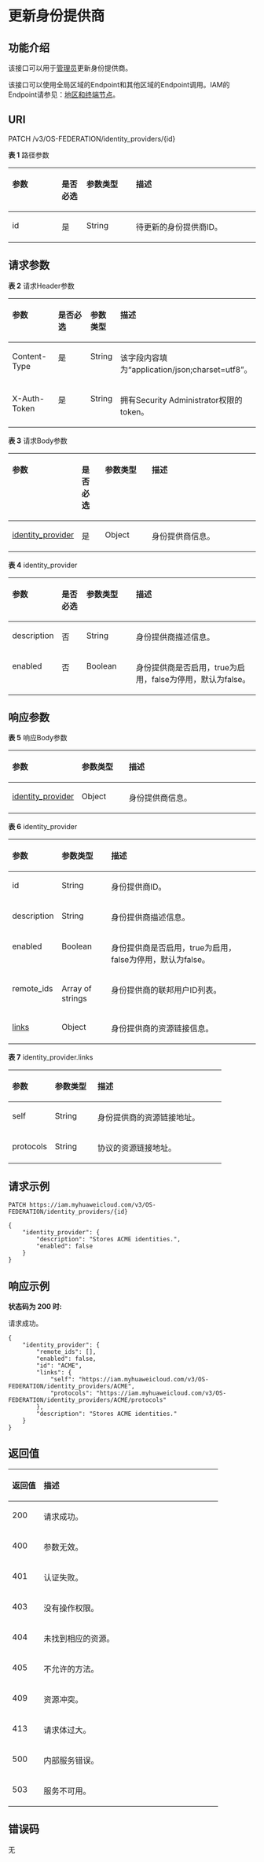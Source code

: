 # 更新身份提供商<a name="iam_13_0205"></a>

## 功能介绍<a name="zh-cn_topic_0224276697_section1084513466455"></a>

该接口可以用于[管理员](https://support.huaweicloud.com/usermanual-iam/iam_01_0001.html)更新身份提供商。

该接口可以使用全局区域的Endpoint和其他区域的Endpoint调用。IAM的Endpoint请参见：[地区和终端节点](https://developer.huaweicloud.com/endpoint?IAM)。

## URI<a name="zh-cn_topic_0224276697_section138467463456"></a>

PATCH /v3/OS-FEDERATION/identity\_providers/\{id\}

**表 1**  路径参数

<a name="zh-cn_topic_0224276697_table18847144619453"></a>
<table><thead align="left"><tr id="zh-cn_topic_0224276697_row19846104610456"><th class="cellrowborder" valign="top" width="20%" id="mcps1.2.5.1.1"><p id="zh-cn_topic_0224276697_p784794654520"><a name="zh-cn_topic_0224276697_p784794654520"></a><a name="zh-cn_topic_0224276697_p784794654520"></a>参数</p>
</th>
<th class="cellrowborder" valign="top" width="10%" id="mcps1.2.5.1.2"><p id="zh-cn_topic_0224276697_p108488463455"><a name="zh-cn_topic_0224276697_p108488463455"></a><a name="zh-cn_topic_0224276697_p108488463455"></a>是否必选</p>
</th>
<th class="cellrowborder" valign="top" width="20%" id="mcps1.2.5.1.3"><p id="zh-cn_topic_0224276697_p10848446164513"><a name="zh-cn_topic_0224276697_p10848446164513"></a><a name="zh-cn_topic_0224276697_p10848446164513"></a>参数类型</p>
</th>
<th class="cellrowborder" valign="top" width="50%" id="mcps1.2.5.1.4"><p id="zh-cn_topic_0224276697_p78481946144510"><a name="zh-cn_topic_0224276697_p78481946144510"></a><a name="zh-cn_topic_0224276697_p78481946144510"></a>描述</p>
</th>
</tr>
</thead>
<tbody><tr id="zh-cn_topic_0224276697_row18846546124515"><td class="cellrowborder" valign="top" width="20%" headers="mcps1.2.5.1.1 "><p id="zh-cn_topic_0224276697_p1784964613454"><a name="zh-cn_topic_0224276697_p1784964613454"></a><a name="zh-cn_topic_0224276697_p1784964613454"></a>id</p>
</td>
<td class="cellrowborder" valign="top" width="10%" headers="mcps1.2.5.1.2 "><p id="zh-cn_topic_0224276697_p198492463457"><a name="zh-cn_topic_0224276697_p198492463457"></a><a name="zh-cn_topic_0224276697_p198492463457"></a>是</p>
</td>
<td class="cellrowborder" valign="top" width="20%" headers="mcps1.2.5.1.3 "><p id="zh-cn_topic_0224276697_p6849164664511"><a name="zh-cn_topic_0224276697_p6849164664511"></a><a name="zh-cn_topic_0224276697_p6849164664511"></a>String</p>
</td>
<td class="cellrowborder" valign="top" width="50%" headers="mcps1.2.5.1.4 "><p id="zh-cn_topic_0224276697_p13849174664518"><a name="zh-cn_topic_0224276697_p13849174664518"></a><a name="zh-cn_topic_0224276697_p13849174664518"></a>待更新的身份提供商ID。</p>
</td>
</tr>
</tbody>
</table>

## 请求参数<a name="zh-cn_topic_0224276697_section16849134612458"></a>

**表 2**  请求Header参数

<a name="zh-cn_topic_0224276697_HeaderParameter"></a>
<table><thead align="left"><tr id="zh-cn_topic_0224276697_row985015468455"><th class="cellrowborder" valign="top" width="20%" id="mcps1.2.5.1.1"><p id="zh-cn_topic_0224276697_p485115464454"><a name="zh-cn_topic_0224276697_p485115464454"></a><a name="zh-cn_topic_0224276697_p485115464454"></a>参数</p>
</th>
<th class="cellrowborder" valign="top" width="20%" id="mcps1.2.5.1.2"><p id="zh-cn_topic_0224276697_p108511746114510"><a name="zh-cn_topic_0224276697_p108511746114510"></a><a name="zh-cn_topic_0224276697_p108511746114510"></a>是否必选</p>
</th>
<th class="cellrowborder" valign="top" width="10%" id="mcps1.2.5.1.3"><p id="zh-cn_topic_0224276697_p1185134620451"><a name="zh-cn_topic_0224276697_p1185134620451"></a><a name="zh-cn_topic_0224276697_p1185134620451"></a>参数类型</p>
</th>
<th class="cellrowborder" valign="top" width="50%" id="mcps1.2.5.1.4"><p id="zh-cn_topic_0224276697_p1485216466459"><a name="zh-cn_topic_0224276697_p1485216466459"></a><a name="zh-cn_topic_0224276697_p1485216466459"></a>描述</p>
</th>
</tr>
</thead>
<tbody><tr id="zh-cn_topic_0224276697_row4850174654511"><td class="cellrowborder" valign="top" width="20%" headers="mcps1.2.5.1.1 "><p id="zh-cn_topic_0224276697_p178521646174510"><a name="zh-cn_topic_0224276697_p178521646174510"></a><a name="zh-cn_topic_0224276697_p178521646174510"></a>Content-Type</p>
</td>
<td class="cellrowborder" valign="top" width="20%" headers="mcps1.2.5.1.2 "><p id="zh-cn_topic_0224276697_p128531246134517"><a name="zh-cn_topic_0224276697_p128531246134517"></a><a name="zh-cn_topic_0224276697_p128531246134517"></a>是</p>
</td>
<td class="cellrowborder" valign="top" width="10%" headers="mcps1.2.5.1.3 "><p id="zh-cn_topic_0224276697_p15853946134517"><a name="zh-cn_topic_0224276697_p15853946134517"></a><a name="zh-cn_topic_0224276697_p15853946134517"></a>String</p>
</td>
<td class="cellrowborder" valign="top" width="50%" headers="mcps1.2.5.1.4 "><p id="zh-cn_topic_0224276697_p19853134619454"><a name="zh-cn_topic_0224276697_p19853134619454"></a><a name="zh-cn_topic_0224276697_p19853134619454"></a>该字段内容填为“application/json;charset=utf8”。</p>
</td>
</tr>
<tr id="zh-cn_topic_0224276697_row985017462452"><td class="cellrowborder" valign="top" width="20%" headers="mcps1.2.5.1.1 "><p id="zh-cn_topic_0224276697_p1854194664517"><a name="zh-cn_topic_0224276697_p1854194664517"></a><a name="zh-cn_topic_0224276697_p1854194664517"></a>X-Auth-Token</p>
</td>
<td class="cellrowborder" valign="top" width="20%" headers="mcps1.2.5.1.2 "><p id="zh-cn_topic_0224276697_p9854346164510"><a name="zh-cn_topic_0224276697_p9854346164510"></a><a name="zh-cn_topic_0224276697_p9854346164510"></a>是</p>
</td>
<td class="cellrowborder" valign="top" width="10%" headers="mcps1.2.5.1.3 "><p id="zh-cn_topic_0224276697_p085564694515"><a name="zh-cn_topic_0224276697_p085564694515"></a><a name="zh-cn_topic_0224276697_p085564694515"></a>String</p>
</td>
<td class="cellrowborder" valign="top" width="50%" headers="mcps1.2.5.1.4 "><p id="zh-cn_topic_0224276697_p18855124634516"><a name="zh-cn_topic_0224276697_p18855124634516"></a><a name="zh-cn_topic_0224276697_p18855124634516"></a>拥有Security Administrator权限的token。</p>
</td>
</tr>
</tbody>
</table>

**表 3**  请求Body参数

<a name="zh-cn_topic_0224276697_requestParameter"></a>
<table><thead align="left"><tr id="zh-cn_topic_0224276697_row10743114604511"><th class="cellrowborder" valign="top" width="20%" id="mcps1.2.5.1.1"><p id="zh-cn_topic_0224276697_p374464684514"><a name="zh-cn_topic_0224276697_p374464684514"></a><a name="zh-cn_topic_0224276697_p374464684514"></a>参数</p>
</th>
<th class="cellrowborder" valign="top" width="10%" id="mcps1.2.5.1.2"><p id="zh-cn_topic_0224276697_p774474616453"><a name="zh-cn_topic_0224276697_p774474616453"></a><a name="zh-cn_topic_0224276697_p774474616453"></a>是否必选</p>
</th>
<th class="cellrowborder" valign="top" width="20%" id="mcps1.2.5.1.3"><p id="zh-cn_topic_0224276697_p187451546114515"><a name="zh-cn_topic_0224276697_p187451546114515"></a><a name="zh-cn_topic_0224276697_p187451546114515"></a>参数类型</p>
</th>
<th class="cellrowborder" valign="top" width="50%" id="mcps1.2.5.1.4"><p id="zh-cn_topic_0224276697_p137451646114510"><a name="zh-cn_topic_0224276697_p137451646114510"></a><a name="zh-cn_topic_0224276697_p137451646114510"></a>描述</p>
</th>
</tr>
</thead>
<tbody><tr id="zh-cn_topic_0224276697_row1574314644510"><td class="cellrowborder" valign="top" width="20%" headers="mcps1.2.5.1.1 "><p id="zh-cn_topic_0224276697_p11745446104512"><a name="zh-cn_topic_0224276697_p11745446104512"></a><a name="zh-cn_topic_0224276697_p11745446104512"></a><a href="#zh-cn_topic_0224276697_request_Rq1323Identityprovider">identity_provider</a></p>
</td>
<td class="cellrowborder" valign="top" width="10%" headers="mcps1.2.5.1.2 "><p id="zh-cn_topic_0224276697_p674544664512"><a name="zh-cn_topic_0224276697_p674544664512"></a><a name="zh-cn_topic_0224276697_p674544664512"></a>是</p>
</td>
<td class="cellrowborder" valign="top" width="20%" headers="mcps1.2.5.1.3 "><p id="zh-cn_topic_0224276697_p12746446104520"><a name="zh-cn_topic_0224276697_p12746446104520"></a><a name="zh-cn_topic_0224276697_p12746446104520"></a>Object</p>
</td>
<td class="cellrowborder" valign="top" width="50%" headers="mcps1.2.5.1.4 "><p id="zh-cn_topic_0224276697_p574624624518"><a name="zh-cn_topic_0224276697_p574624624518"></a><a name="zh-cn_topic_0224276697_p574624624518"></a>身份提供商信息。</p>
</td>
</tr>
</tbody>
</table>

**表 4**  identity\_provider

<a name="zh-cn_topic_0224276697_request_Rq1323Identityprovider"></a>
<table><thead align="left"><tr id="zh-cn_topic_0224276697_row374634616456"><th class="cellrowborder" valign="top" width="20%" id="mcps1.2.5.1.1"><p id="zh-cn_topic_0224276697_p1174784613456"><a name="zh-cn_topic_0224276697_p1174784613456"></a><a name="zh-cn_topic_0224276697_p1174784613456"></a>参数</p>
</th>
<th class="cellrowborder" valign="top" width="10%" id="mcps1.2.5.1.2"><p id="zh-cn_topic_0224276697_p77471246174512"><a name="zh-cn_topic_0224276697_p77471246174512"></a><a name="zh-cn_topic_0224276697_p77471246174512"></a>是否必选</p>
</th>
<th class="cellrowborder" valign="top" width="20%" id="mcps1.2.5.1.3"><p id="zh-cn_topic_0224276697_p574844614512"><a name="zh-cn_topic_0224276697_p574844614512"></a><a name="zh-cn_topic_0224276697_p574844614512"></a>参数类型</p>
</th>
<th class="cellrowborder" valign="top" width="50%" id="mcps1.2.5.1.4"><p id="zh-cn_topic_0224276697_p8748246154514"><a name="zh-cn_topic_0224276697_p8748246154514"></a><a name="zh-cn_topic_0224276697_p8748246154514"></a>描述</p>
</th>
</tr>
</thead>
<tbody><tr id="zh-cn_topic_0224276697_row9746164634511"><td class="cellrowborder" valign="top" width="20%" headers="mcps1.2.5.1.1 "><p id="zh-cn_topic_0224276697_p3748046144511"><a name="zh-cn_topic_0224276697_p3748046144511"></a><a name="zh-cn_topic_0224276697_p3748046144511"></a>description</p>
</td>
<td class="cellrowborder" valign="top" width="10%" headers="mcps1.2.5.1.2 "><p id="zh-cn_topic_0224276697_p14748184604515"><a name="zh-cn_topic_0224276697_p14748184604515"></a><a name="zh-cn_topic_0224276697_p14748184604515"></a>否</p>
</td>
<td class="cellrowborder" valign="top" width="20%" headers="mcps1.2.5.1.3 "><p id="zh-cn_topic_0224276697_p19748746154518"><a name="zh-cn_topic_0224276697_p19748746154518"></a><a name="zh-cn_topic_0224276697_p19748746154518"></a>String</p>
</td>
<td class="cellrowborder" valign="top" width="50%" headers="mcps1.2.5.1.4 "><p id="zh-cn_topic_0224276697_p18749154634516"><a name="zh-cn_topic_0224276697_p18749154634516"></a><a name="zh-cn_topic_0224276697_p18749154634516"></a>身份提供商描述信息。</p>
</td>
</tr>
<tr id="zh-cn_topic_0224276697_row207466467457"><td class="cellrowborder" valign="top" width="20%" headers="mcps1.2.5.1.1 "><p id="zh-cn_topic_0224276697_p8749746174515"><a name="zh-cn_topic_0224276697_p8749746174515"></a><a name="zh-cn_topic_0224276697_p8749746174515"></a>enabled</p>
</td>
<td class="cellrowborder" valign="top" width="10%" headers="mcps1.2.5.1.2 "><p id="zh-cn_topic_0224276697_p274964664517"><a name="zh-cn_topic_0224276697_p274964664517"></a><a name="zh-cn_topic_0224276697_p274964664517"></a>否</p>
</td>
<td class="cellrowborder" valign="top" width="20%" headers="mcps1.2.5.1.3 "><p id="zh-cn_topic_0224276697_p274910466450"><a name="zh-cn_topic_0224276697_p274910466450"></a><a name="zh-cn_topic_0224276697_p274910466450"></a>Boolean</p>
</td>
<td class="cellrowborder" valign="top" width="50%" headers="mcps1.2.5.1.4 "><p id="zh-cn_topic_0224276697_p275024616452"><a name="zh-cn_topic_0224276697_p275024616452"></a><a name="zh-cn_topic_0224276697_p275024616452"></a>身份提供商是否启用，true为启用，false为停用，默认为false。</p>
</td>
</tr>
</tbody>
</table>

## 响应参数<a name="zh-cn_topic_0224276697_section1386224634519"></a>

**表 5**  响应Body参数

<a name="zh-cn_topic_0224276697_responseParameter"></a>
<table><thead align="left"><tr id="zh-cn_topic_0224276697_row1854754624512"><th class="cellrowborder" valign="top" width="20%" id="mcps1.2.4.1.1"><p id="zh-cn_topic_0224276697_p1854820469451"><a name="zh-cn_topic_0224276697_p1854820469451"></a><a name="zh-cn_topic_0224276697_p1854820469451"></a>参数</p>
</th>
<th class="cellrowborder" valign="top" width="20%" id="mcps1.2.4.1.2"><p id="zh-cn_topic_0224276697_p1554814462455"><a name="zh-cn_topic_0224276697_p1554814462455"></a><a name="zh-cn_topic_0224276697_p1554814462455"></a>参数类型</p>
</th>
<th class="cellrowborder" valign="top" width="60%" id="mcps1.2.4.1.3"><p id="zh-cn_topic_0224276697_p954824654513"><a name="zh-cn_topic_0224276697_p954824654513"></a><a name="zh-cn_topic_0224276697_p954824654513"></a>描述</p>
</th>
</tr>
</thead>
<tbody><tr id="zh-cn_topic_0224276697_row5547446204513"><td class="cellrowborder" valign="top" width="20%" headers="mcps1.2.4.1.1 "><p id="zh-cn_topic_0224276697_p195497463454"><a name="zh-cn_topic_0224276697_p195497463454"></a><a name="zh-cn_topic_0224276697_p195497463454"></a><a href="#zh-cn_topic_0224276697_response_Rs1321IdentityprovidersArritem">identity_provider</a></p>
</td>
<td class="cellrowborder" valign="top" width="20%" headers="mcps1.2.4.1.2 "><p id="zh-cn_topic_0224276697_p17549546124519"><a name="zh-cn_topic_0224276697_p17549546124519"></a><a name="zh-cn_topic_0224276697_p17549546124519"></a>Object</p>
</td>
<td class="cellrowborder" valign="top" width="60%" headers="mcps1.2.4.1.3 "><p id="zh-cn_topic_0224276697_p165491446134519"><a name="zh-cn_topic_0224276697_p165491446134519"></a><a name="zh-cn_topic_0224276697_p165491446134519"></a>身份提供商信息。</p>
</td>
</tr>
</tbody>
</table>

**表 6**  identity\_provider

<a name="zh-cn_topic_0224276697_response_Rs1321IdentityprovidersArritem"></a>
<table><thead align="left"><tr id="zh-cn_topic_0224276697_row13551194674518"><th class="cellrowborder" valign="top" width="20%" id="mcps1.2.4.1.1"><p id="zh-cn_topic_0224276697_p1855212466451"><a name="zh-cn_topic_0224276697_p1855212466451"></a><a name="zh-cn_topic_0224276697_p1855212466451"></a>参数</p>
</th>
<th class="cellrowborder" valign="top" width="20%" id="mcps1.2.4.1.2"><p id="zh-cn_topic_0224276697_p1855317461453"><a name="zh-cn_topic_0224276697_p1855317461453"></a><a name="zh-cn_topic_0224276697_p1855317461453"></a>参数类型</p>
</th>
<th class="cellrowborder" valign="top" width="60%" id="mcps1.2.4.1.3"><p id="zh-cn_topic_0224276697_p18554144624513"><a name="zh-cn_topic_0224276697_p18554144624513"></a><a name="zh-cn_topic_0224276697_p18554144624513"></a>描述</p>
</th>
</tr>
</thead>
<tbody><tr id="zh-cn_topic_0224276697_row1055113468457"><td class="cellrowborder" valign="top" width="20%" headers="mcps1.2.4.1.1 "><p id="zh-cn_topic_0224276697_p14555154615457"><a name="zh-cn_topic_0224276697_p14555154615457"></a><a name="zh-cn_topic_0224276697_p14555154615457"></a>id</p>
</td>
<td class="cellrowborder" valign="top" width="20%" headers="mcps1.2.4.1.2 "><p id="zh-cn_topic_0224276697_p1255614612459"><a name="zh-cn_topic_0224276697_p1255614612459"></a><a name="zh-cn_topic_0224276697_p1255614612459"></a>String</p>
</td>
<td class="cellrowborder" valign="top" width="60%" headers="mcps1.2.4.1.3 "><p id="zh-cn_topic_0224276697_p15561146154517"><a name="zh-cn_topic_0224276697_p15561146154517"></a><a name="zh-cn_topic_0224276697_p15561146154517"></a>身份提供商ID。</p>
</td>
</tr>
<tr id="zh-cn_topic_0224276697_row1055184616451"><td class="cellrowborder" valign="top" width="20%" headers="mcps1.2.4.1.1 "><p id="zh-cn_topic_0224276697_p15571146124512"><a name="zh-cn_topic_0224276697_p15571146124512"></a><a name="zh-cn_topic_0224276697_p15571146124512"></a>description</p>
</td>
<td class="cellrowborder" valign="top" width="20%" headers="mcps1.2.4.1.2 "><p id="zh-cn_topic_0224276697_p1955824674513"><a name="zh-cn_topic_0224276697_p1955824674513"></a><a name="zh-cn_topic_0224276697_p1955824674513"></a>String</p>
</td>
<td class="cellrowborder" valign="top" width="60%" headers="mcps1.2.4.1.3 "><p id="zh-cn_topic_0224276697_p255964634520"><a name="zh-cn_topic_0224276697_p255964634520"></a><a name="zh-cn_topic_0224276697_p255964634520"></a>身份提供商描述信息。</p>
</td>
</tr>
<tr id="zh-cn_topic_0224276697_row14551146154520"><td class="cellrowborder" valign="top" width="20%" headers="mcps1.2.4.1.1 "><p id="zh-cn_topic_0224276697_p15605462453"><a name="zh-cn_topic_0224276697_p15605462453"></a><a name="zh-cn_topic_0224276697_p15605462453"></a>enabled</p>
</td>
<td class="cellrowborder" valign="top" width="20%" headers="mcps1.2.4.1.2 "><p id="zh-cn_topic_0224276697_p10560184684510"><a name="zh-cn_topic_0224276697_p10560184684510"></a><a name="zh-cn_topic_0224276697_p10560184684510"></a>Boolean</p>
</td>
<td class="cellrowborder" valign="top" width="60%" headers="mcps1.2.4.1.3 "><p id="zh-cn_topic_0224276697_p12560124654514"><a name="zh-cn_topic_0224276697_p12560124654514"></a><a name="zh-cn_topic_0224276697_p12560124654514"></a>身份提供商是否启用，true为启用，false为停用，默认为false。</p>
</td>
</tr>
<tr id="zh-cn_topic_0224276697_row6551946124516"><td class="cellrowborder" valign="top" width="20%" headers="mcps1.2.4.1.1 "><p id="zh-cn_topic_0224276697_p19560846104514"><a name="zh-cn_topic_0224276697_p19560846104514"></a><a name="zh-cn_topic_0224276697_p19560846104514"></a>remote_ids</p>
</td>
<td class="cellrowborder" valign="top" width="20%" headers="mcps1.2.4.1.2 "><p id="zh-cn_topic_0224276697_p185600467455"><a name="zh-cn_topic_0224276697_p185600467455"></a><a name="zh-cn_topic_0224276697_p185600467455"></a>Array of strings</p>
</td>
<td class="cellrowborder" valign="top" width="60%" headers="mcps1.2.4.1.3 "><p id="zh-cn_topic_0224276697_p75611346164519"><a name="zh-cn_topic_0224276697_p75611346164519"></a><a name="zh-cn_topic_0224276697_p75611346164519"></a>身份提供商的联邦用户ID列表。</p>
</td>
</tr>
<tr id="zh-cn_topic_0224276697_row19551446114516"><td class="cellrowborder" valign="top" width="20%" headers="mcps1.2.4.1.1 "><p id="zh-cn_topic_0224276697_p1256194664518"><a name="zh-cn_topic_0224276697_p1256194664518"></a><a name="zh-cn_topic_0224276697_p1256194664518"></a><a href="#zh-cn_topic_0224276697_response_Rs1321IdentityprovidersArritemLinks">links</a></p>
</td>
<td class="cellrowborder" valign="top" width="20%" headers="mcps1.2.4.1.2 "><p id="zh-cn_topic_0224276697_p115611146134515"><a name="zh-cn_topic_0224276697_p115611146134515"></a><a name="zh-cn_topic_0224276697_p115611146134515"></a>Object</p>
</td>
<td class="cellrowborder" valign="top" width="60%" headers="mcps1.2.4.1.3 "><p id="zh-cn_topic_0224276697_p1856194616459"><a name="zh-cn_topic_0224276697_p1856194616459"></a><a name="zh-cn_topic_0224276697_p1856194616459"></a>身份提供商的资源链接信息。</p>
</td>
</tr>
</tbody>
</table>

**表 7**  identity\_provider.links

<a name="zh-cn_topic_0224276697_response_Rs1321IdentityprovidersArritemLinks"></a>
<table><thead align="left"><tr id="zh-cn_topic_0224276697_row056210464456"><th class="cellrowborder" valign="top" width="20%" id="mcps1.2.4.1.1"><p id="zh-cn_topic_0224276697_p1356213463458"><a name="zh-cn_topic_0224276697_p1356213463458"></a><a name="zh-cn_topic_0224276697_p1356213463458"></a>参数</p>
</th>
<th class="cellrowborder" valign="top" width="20%" id="mcps1.2.4.1.2"><p id="zh-cn_topic_0224276697_p656384684515"><a name="zh-cn_topic_0224276697_p656384684515"></a><a name="zh-cn_topic_0224276697_p656384684515"></a>参数类型</p>
</th>
<th class="cellrowborder" valign="top" width="60%" id="mcps1.2.4.1.3"><p id="zh-cn_topic_0224276697_p25631746194516"><a name="zh-cn_topic_0224276697_p25631746194516"></a><a name="zh-cn_topic_0224276697_p25631746194516"></a>描述</p>
</th>
</tr>
</thead>
<tbody><tr id="zh-cn_topic_0224276697_row0562646184512"><td class="cellrowborder" valign="top" width="20%" headers="mcps1.2.4.1.1 "><p id="zh-cn_topic_0224276697_p1956334615457"><a name="zh-cn_topic_0224276697_p1956334615457"></a><a name="zh-cn_topic_0224276697_p1956334615457"></a>self</p>
</td>
<td class="cellrowborder" valign="top" width="20%" headers="mcps1.2.4.1.2 "><p id="zh-cn_topic_0224276697_p115641546144515"><a name="zh-cn_topic_0224276697_p115641546144515"></a><a name="zh-cn_topic_0224276697_p115641546144515"></a>String</p>
</td>
<td class="cellrowborder" valign="top" width="60%" headers="mcps1.2.4.1.3 "><p id="zh-cn_topic_0224276697_p1156464634517"><a name="zh-cn_topic_0224276697_p1156464634517"></a><a name="zh-cn_topic_0224276697_p1156464634517"></a>身份提供商的资源链接地址。</p>
</td>
</tr>
<tr id="zh-cn_topic_0224276697_row2562204654510"><td class="cellrowborder" valign="top" width="20%" headers="mcps1.2.4.1.1 "><p id="zh-cn_topic_0224276697_p135640468454"><a name="zh-cn_topic_0224276697_p135640468454"></a><a name="zh-cn_topic_0224276697_p135640468454"></a>protocols</p>
</td>
<td class="cellrowborder" valign="top" width="20%" headers="mcps1.2.4.1.2 "><p id="zh-cn_topic_0224276697_p85647469450"><a name="zh-cn_topic_0224276697_p85647469450"></a><a name="zh-cn_topic_0224276697_p85647469450"></a>String</p>
</td>
<td class="cellrowborder" valign="top" width="60%" headers="mcps1.2.4.1.3 "><p id="zh-cn_topic_0224276697_p195641946184510"><a name="zh-cn_topic_0224276697_p195641946184510"></a><a name="zh-cn_topic_0224276697_p195641946184510"></a>协议的资源链接地址。</p>
</td>
</tr>
</tbody>
</table>

## 请求示例<a name="zh-cn_topic_0224276697_section1387320462457"></a>

```
PATCH https://iam.myhuaweicloud.com/v3/OS-FEDERATION/identity_providers/{id}
```

```
{
    "identity_provider": {
        "description": "Stores ACME identities.",
        "enabled": false
    }
}
```

## 响应示例<a name="zh-cn_topic_0224276697_section187474610456"></a>

**状态码为 200 时:**

请求成功。

```
{
    "identity_provider": {
        "remote_ids": [],
        "enabled": false,
        "id": "ACME",
        "links": {
            "self": "https://iam.myhuaweicloud.com/v3/OS-FEDERATION/identity_providers/ACME",
            "protocols": "https://iam.myhuaweicloud.com/v3/OS-FEDERATION/identity_providers/ACME/protocols"
        },
        "description": "Stores ACME identities."
    }
}
```

## 返回值<a name="zh-cn_topic_0224276697_section1087613463454"></a>

<a name="zh-cn_topic_0224276697_table4313"></a>
<table><thead align="left"><tr id="zh-cn_topic_0224276697_row887754610451"><th class="cellrowborder" valign="top" width="15%" id="mcps1.1.3.1.1"><p id="zh-cn_topic_0224276697_p1687915469454"><a name="zh-cn_topic_0224276697_p1687915469454"></a><a name="zh-cn_topic_0224276697_p1687915469454"></a>返回值</p>
</th>
<th class="cellrowborder" valign="top" width="85%" id="mcps1.1.3.1.2"><p id="zh-cn_topic_0224276697_p187911463455"><a name="zh-cn_topic_0224276697_p187911463455"></a><a name="zh-cn_topic_0224276697_p187911463455"></a>描述</p>
</th>
</tr>
</thead>
<tbody><tr id="zh-cn_topic_0224276697_row5877154616452"><td class="cellrowborder" valign="top" width="15%" headers="mcps1.1.3.1.1 "><p id="zh-cn_topic_0224276697_p18879114613450"><a name="zh-cn_topic_0224276697_p18879114613450"></a><a name="zh-cn_topic_0224276697_p18879114613450"></a>200</p>
</td>
<td class="cellrowborder" valign="top" width="85%" headers="mcps1.1.3.1.2 "><p id="zh-cn_topic_0224276697_p17879194614453"><a name="zh-cn_topic_0224276697_p17879194614453"></a><a name="zh-cn_topic_0224276697_p17879194614453"></a>请求成功。</p>
</td>
</tr>
<tr id="zh-cn_topic_0224276697_row38771546204519"><td class="cellrowborder" valign="top" width="15%" headers="mcps1.1.3.1.1 "><p id="zh-cn_topic_0224276697_p1387964615454"><a name="zh-cn_topic_0224276697_p1387964615454"></a><a name="zh-cn_topic_0224276697_p1387964615454"></a>400</p>
</td>
<td class="cellrowborder" valign="top" width="85%" headers="mcps1.1.3.1.2 "><p id="zh-cn_topic_0224276697_p5880346144514"><a name="zh-cn_topic_0224276697_p5880346144514"></a><a name="zh-cn_topic_0224276697_p5880346144514"></a>参数无效。</p>
</td>
</tr>
<tr id="zh-cn_topic_0224276697_row987719468457"><td class="cellrowborder" valign="top" width="15%" headers="mcps1.1.3.1.1 "><p id="zh-cn_topic_0224276697_p788024644512"><a name="zh-cn_topic_0224276697_p788024644512"></a><a name="zh-cn_topic_0224276697_p788024644512"></a>401</p>
</td>
<td class="cellrowborder" valign="top" width="85%" headers="mcps1.1.3.1.2 "><p id="zh-cn_topic_0224276697_p1088012467450"><a name="zh-cn_topic_0224276697_p1088012467450"></a><a name="zh-cn_topic_0224276697_p1088012467450"></a>认证失败。</p>
</td>
</tr>
<tr id="zh-cn_topic_0224276697_row3877124614513"><td class="cellrowborder" valign="top" width="15%" headers="mcps1.1.3.1.1 "><p id="zh-cn_topic_0224276697_p38803464450"><a name="zh-cn_topic_0224276697_p38803464450"></a><a name="zh-cn_topic_0224276697_p38803464450"></a>403</p>
</td>
<td class="cellrowborder" valign="top" width="85%" headers="mcps1.1.3.1.2 "><p id="zh-cn_topic_0224276697_p0880104610451"><a name="zh-cn_topic_0224276697_p0880104610451"></a><a name="zh-cn_topic_0224276697_p0880104610451"></a>没有操作权限。</p>
</td>
</tr>
<tr id="zh-cn_topic_0224276697_row88774468452"><td class="cellrowborder" valign="top" width="15%" headers="mcps1.1.3.1.1 "><p id="zh-cn_topic_0224276697_p1188124614454"><a name="zh-cn_topic_0224276697_p1188124614454"></a><a name="zh-cn_topic_0224276697_p1188124614454"></a>404</p>
</td>
<td class="cellrowborder" valign="top" width="85%" headers="mcps1.1.3.1.2 "><p id="zh-cn_topic_0224276697_p2088113466456"><a name="zh-cn_topic_0224276697_p2088113466456"></a><a name="zh-cn_topic_0224276697_p2088113466456"></a>未找到相应的资源。</p>
</td>
</tr>
<tr id="zh-cn_topic_0224276697_row1877846184511"><td class="cellrowborder" valign="top" width="15%" headers="mcps1.1.3.1.1 "><p id="zh-cn_topic_0224276697_p17881204613452"><a name="zh-cn_topic_0224276697_p17881204613452"></a><a name="zh-cn_topic_0224276697_p17881204613452"></a>405</p>
</td>
<td class="cellrowborder" valign="top" width="85%" headers="mcps1.1.3.1.2 "><p id="zh-cn_topic_0224276697_p188813463456"><a name="zh-cn_topic_0224276697_p188813463456"></a><a name="zh-cn_topic_0224276697_p188813463456"></a>不允许的方法。</p>
</td>
</tr>
<tr id="zh-cn_topic_0224276697_row15877164654513"><td class="cellrowborder" valign="top" width="15%" headers="mcps1.1.3.1.1 "><p id="zh-cn_topic_0224276697_p108827462454"><a name="zh-cn_topic_0224276697_p108827462454"></a><a name="zh-cn_topic_0224276697_p108827462454"></a>409</p>
</td>
<td class="cellrowborder" valign="top" width="85%" headers="mcps1.1.3.1.2 "><p id="zh-cn_topic_0224276697_p198821446194517"><a name="zh-cn_topic_0224276697_p198821446194517"></a><a name="zh-cn_topic_0224276697_p198821446194517"></a>资源冲突。</p>
</td>
</tr>
<tr id="zh-cn_topic_0224276697_row887711461455"><td class="cellrowborder" valign="top" width="15%" headers="mcps1.1.3.1.1 "><p id="zh-cn_topic_0224276697_p1188214461459"><a name="zh-cn_topic_0224276697_p1188214461459"></a><a name="zh-cn_topic_0224276697_p1188214461459"></a>413</p>
</td>
<td class="cellrowborder" valign="top" width="85%" headers="mcps1.1.3.1.2 "><p id="zh-cn_topic_0224276697_p208825463456"><a name="zh-cn_topic_0224276697_p208825463456"></a><a name="zh-cn_topic_0224276697_p208825463456"></a>请求体过大。</p>
</td>
</tr>
<tr id="zh-cn_topic_0224276697_row9877246144518"><td class="cellrowborder" valign="top" width="15%" headers="mcps1.1.3.1.1 "><p id="zh-cn_topic_0224276697_p11882164684511"><a name="zh-cn_topic_0224276697_p11882164684511"></a><a name="zh-cn_topic_0224276697_p11882164684511"></a>500</p>
</td>
<td class="cellrowborder" valign="top" width="85%" headers="mcps1.1.3.1.2 "><p id="zh-cn_topic_0224276697_p28833465457"><a name="zh-cn_topic_0224276697_p28833465457"></a><a name="zh-cn_topic_0224276697_p28833465457"></a>内部服务错误。</p>
</td>
</tr>
<tr id="zh-cn_topic_0224276697_row18772046164514"><td class="cellrowborder" valign="top" width="15%" headers="mcps1.1.3.1.1 "><p id="zh-cn_topic_0224276697_p16883194617452"><a name="zh-cn_topic_0224276697_p16883194617452"></a><a name="zh-cn_topic_0224276697_p16883194617452"></a>503</p>
</td>
<td class="cellrowborder" valign="top" width="85%" headers="mcps1.1.3.1.2 "><p id="zh-cn_topic_0224276697_p20883246204517"><a name="zh-cn_topic_0224276697_p20883246204517"></a><a name="zh-cn_topic_0224276697_p20883246204517"></a>服务不可用。</p>
</td>
</tr>
</tbody>
</table>

## 错误码<a name="zh-cn_topic_0224276697_section11883174612459"></a>

无

